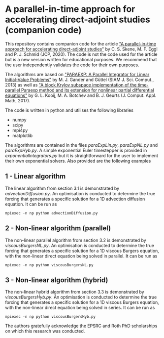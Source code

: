 # A parallel-in-time approach for accelerating direct-adjoint studies (companion code)

This repository contains companion code for the article ["A parallel-in-time approach for accelerating direct-adjoint studies"](https://doi.org/10.1016/j.jcp.2020.110033) by C. S. Skene, M. F. Eggl and P. J. Schmid (JCP, 2020). The code is not the code used for the article but is a new version written for educational purposes. We recommend that the user independently validates the code for their own purposes.

The algorithms are based on ["PARAEXP: A Parallel Integrator for Linear Initial-Value Problems"](https://doi.org/10.1137/110856137) by M. J. Gander and Güttel (SIAM J. Sci. Comput., 2013) as well as ["A block Krylov subspace implementation of the time-parallel Paraexp method and its extension for nonlinear partial differential equations"](https://doi.org/10.1016/j.cam.2016.09.036) by G. L. Kooij, M. A. Botchev and B. J. Geurts (J. Comput. Appl. Math, 2017).

The code is written in python and utilises the following libraries

* numpy
* scipy
* mpi4py
* matplotlib

The algorithms are contained in the files _paraExpLin.py_, _paraExpNL.py_ and _paraExpHyb.py_. A simple exponential Euler timestepper is provided in _exponentialIntegrators.py_ but it is straightforward for the user to implement their own exponential solvers. Also provided are the following examples

## 1 - Linear algorithm
The linear algorithm from section 3.1 is demonstrated by _advectionDiffusion.py_. An optimisation is conducted to determine the true forcing that generates a specific solution for a 1D advection diffusion equation. It can be run as

``
mpiexec -n np python advectionDiffusion.py
``

## 2 - Non-linear algorithm (parallel)
The non-linear parallel algorithm from section 3.2 is demonstrated by _viscousBurgersNL.py_. An optimisation is conducted to determine the true forcing that generates a specific solution for a 1D viscous Burgers equation, with the non-linear direct equation being solved in parallel. It can be run as

``
mpiexec -n np python viscousBurgersNL.py
``

## 3 - Non-linear algorithm (hybrid)
The non-linear hybrid algorithm from section 3.3 is demonstrated by _viscousBurgersHyb.py_. An optimisation is conducted to determine the true forcing that generates a specific solution for a 1D viscous Burgers equation, with the non-linear direct equation being solved in series.  It can be run as

``
mpiexec -n np python viscousBurgersHyb.py
``

The authors gratefully acknowledge the EPSRC and Roth PhD scholarships on which this research was conducted.
